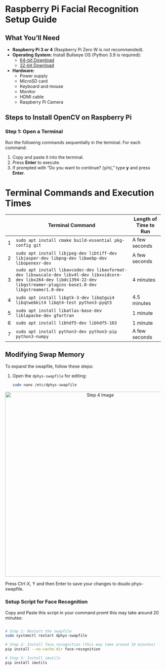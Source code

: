 # Raspberry Pi Facial Recognition Setup Guide

## What You’ll Need

- **Raspberry Pi 3 or 4** (Raspberry Pi Zero W is not recommended).
- **Operating System:** Install Bullseye OS (Python 3.9 is required):
  - [64-bit Download](https://downloads.raspberrypi.com/raspios_oldstable_arm64/images/raspios_oldstable_arm64-2024-10-28/2024-10-22-raspios-bullseye-arm64.img.xz)
  - [32-bit Download](https://downloads.raspberrypi.com/rpd_x86/images/rpd_x86-2022-07-04/2022-07-01-raspios-bullseye-i386.iso)
- **Hardware:**
  - Power supply
  - MicroSD card
  - Keyboard and mouse
  - Monitor
  - HDMI cable
  - Raspberry Pi Camera

## Steps to Install OpenCV on Raspberry Pi

### Step 1: Open a Terminal
Run the following commands sequentially in the terminal. For each command:

1. Copy and paste it into the terminal.
2. Press **Enter** to execute.
3. If prompted with “Do you want to continue? (y/n),” type **y** and press **Enter**.

  
# Terminal Commands and Execution Times

|                         | Terminal Command                                                                                     | Length of Time to Run   |
|-------------------------|-----------------------------------------------------------------------------------------------------|-------------------------|
| 1                       | `sudo apt install cmake build-essential pkg-config git`                                             | A few seconds           |
| 2                       | `sudo apt install libjpeg-dev libtiff-dev libjasper-dev libpng-dev libwebp-dev libopenexr-dev`      | A few seconds           |
| 3                       | `sudo apt install libavcodec-dev libavformat-dev libswscale-dev libv4l-dev libxvidcore-dev libx264-dev libdc1394-22-dev libgstreamer-plugins-base1.0-dev libgstreamer1.0-dev` | 4 minutes               |
| 4                       | `sudo apt install libgtk-3-dev libqtgui4 libqtwebkit4 libqt4-test python3-pyqt5`                   | 4.5 minutes             |
| 5                       | `sudo apt install libatlas-base-dev liblapacke-dev gfortran`                                       | 1 minute                |
| 6                       | `sudo apt install libhdf5-dev libhdf5-103`                                                         | 1 minute                |
| 7                       | `sudo apt install python3-dev python3-pip python3-numpy`                                           | A few seconds           |



## Modifying Swap Memory

To expand the swapfile, follow these steps:

1. Open the `dphys-swapfile` for editing:
   ```bash
   sudo nano /etc/dphys-swapfile
<p></p>
<div style="text-align: center;">
    <img src="https://github.com/Aditya948351/Raspberry_pi/blob/main/step4.png?raw=true" alt="Step 4 Image" width="600">
</div>

Press Ctrl-X, Y and then Enter to save your changes to dsudo phys-swapfile.

### Setup Script for Face Recognition

Copy and Paste this script in your command promt this may take around 20 minutes:

```bash

# Step 1: Restart the swapfile
sudo systemctl restart dphys-swapfile

# Step 2: Install face_recognition (this may take around 19 minutes)
pip install --no-cache-dir face-recognition

# Step 3: Install imutils
pip install imutils
